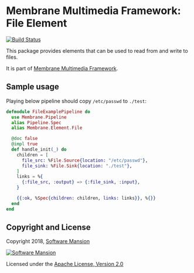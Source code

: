 # Membrane Multimedia Framework: File Element

[![Build Status](https://travis-ci.com/membraneframework/membrane-element-file.svg?branch=master)](https://travis-ci.com/membraneframework/membrane-element-file)

This package provides elements that can be used to read from and write to files.

It is part of [Membrane Multimedia Framework](https://membraneframework.org).

## Sample usage

Playing below pipeline should copy `/etc/passwd` to `./test`:

```elixir
defmodule FileExamplePipeline do
  use Membrane.Pipeline
  alias Pipeline.Spec
  alias Membrane.Element.File

  @doc false
  @impl true
  def handle_init(_) do
    children = [
      file_src: %File.Source{location: "/etc/passwd"},
      file_sink: %File.Sink{location: "./test"},
    ]
    links = %{
      {:file_src, :output} => {:file_sink, :input},
    }

    {{:ok, %Spec{children: children, links: links}}, %{}}
  end
end

```

## Copyright and License

Copyright 2018, [Software Mansion](https://swmansion.com/?utm_source=git&utm_medium=readme&utm_campaign=membrane)

[![Software Mansion](https://logo.swmansion.com/logo?color=white&variant=desktop&width=200&tag=membrane-github)](https://swmansion.com/?utm_source=git&utm_medium=readme&utm_campaign=membrane)

Licensed under the [Apache License, Version 2.0](LICENSE)

